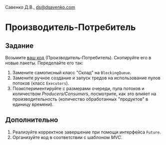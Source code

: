 Савенко Д.В., <ds@dsavenko.com>

# Производитель-Потребитель

## Задание

Возьмите [ваш код](../Threads) (Производитель-Потребитель). Скопируйте его в новые пакеты. Переделайте его так:
1. Замените самописный класс "Склад" на `BlockingQueue`.
2. Замените ручное создание и запуск тредов на использование пулов потоков (класс `Executors`).
3. Поэкспериментируйте с размерами очереди, пула потоков и количеством *Producers/Consumers*, посмотрите, как это влияет на производительность (количество обработанных "продуктов" в единицу времени).

## Дополнительно

1. Реализуйте корректное завершение при помощи интерфейса `Future`.
2. Организуйте код в соответствии с шаблоном *MVC*.
